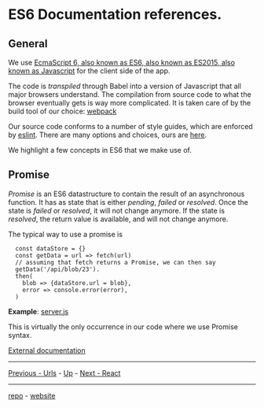 # ES6 Documentation references.

## General

We use
[EcmaScript 6, also known as ES6, also known as ES2015, also known as Javascript](https://babeljs.io/learn-es2015/)
for the client side of the app.

The code is *transpiled* through Babel into a version of Javascript that all major browsers understand.
The compilation from source code to what the browser eventually gets is way more complicated.
It is taken care of by the build tool of our choice: 
[webpack](https://webpack.js.org)

Our source code conforms to a number of style guides, which are enforced by
[eslint](http://eslint.org).
There are many options and choices, ours are
[here](../client/eslint.yaml).

We highlight a few concepts in ES6 that we make use of.

## Promise

*Promise* is an ES6 datastructure to contain the result of an asynchronous function.
It has as state that is either *pending*, *failed* or *resolved*.
Once the state is *failed* or *resolved*, it will not change anymore.
If the state is *resolved*, the return value is available, and will not change anymore.

The typical way to use a promise is

```
  const dataStore = {}
  const getData = url => fetch(url)
  // assuming that fetch returns a Promise, we can then say
  getData('/api/blob/23').
  then(
    blob => {dataStore.url = blob},
    error => console.error(error),
  )
```

**Example**: [server.js](../client/src/js/app/dux/server.js)

This is virtually the only occurrence in our code where we use Promise syntax.

[External documentation](https://developer.mozilla.org/en-US/docs/Web/JavaScript/Reference/Global_Objects/Promise)

---
[Previous - Urls](Urls.md) -
[Up](Home.md) -
[Next - React](React.md)

---
[repo](https://github.com/Dans-labs/dariah) -
[website](https://dariah-beta.dans.knaw.nl/)
